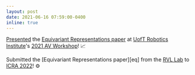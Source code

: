 ```yaml
---
layout: post
date: 2021-06-16 07:59:00-0400
inline: true
---
```


[Presented][ps] the [Equivariant Representations paper][eq_paper] at [UofT Robotics Institute][ri]'s [2021 AV Workshop][av_ws]! 📈

Submitted the [Equivariant Representations paper][eq] from the [RVL Lab][RVL] to [ICRA 2022][icra22]! ⚙️

[ri]: https://robotics.utoronto.ca/
[av_ws]: https://robotics.utoronto.ca/av-workshop-2021/
[RVL]: https://rvl.cs.toronto.edu/
[eq_paper]: https://arxiv.org/abs/2110.07668
[icra22]: https://www.icra2022.org/

[ps]: https://youtu.be/uOLLrZzljs8?t=11855